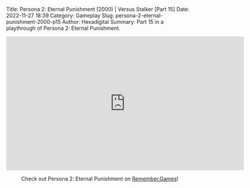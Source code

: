 Title: Persona 2: Eternal Punishment (2000) | Versus Stalker [Part 15]
Date: 2022-11-27 18:39
Category: Gameplay
Slug: persona-2-eternal-punishment-2000-p15
Author: Hexadigital
Summary: Part 15 in a playthrough of Persona 2: Eternal Punishment.

<center><iframe src="https://www.youtube.com/embed/eIECX6GhuVw?feature=oembed" allow="accelerometer; autoplay; encrypted-media; gyroscope; picture-in-picture" width="640" height="360" frameborder="0"></iframe>

Check out Persona 2: Eternal Punishment on [Remember.Games](https://remember.games/game/4628/persona-2-eternal-punishment/)!</center>

